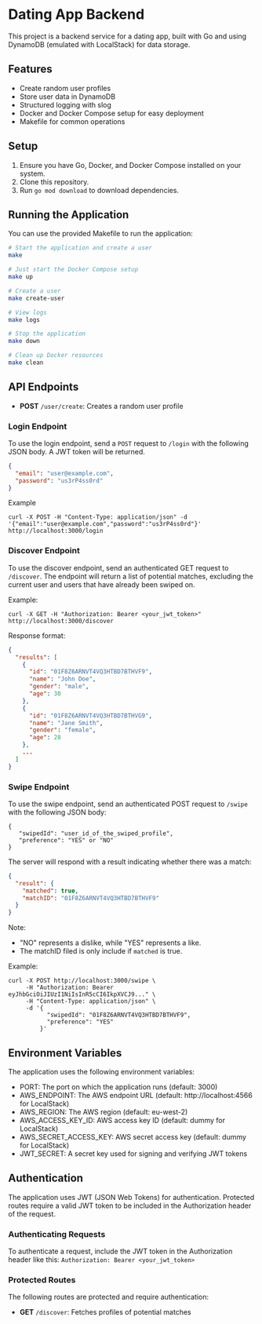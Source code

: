 # Dating App Backend

This project is a backend service for a dating app, built with Go and using DynamoDB (emulated with LocalStack) for data storage.

## Features

- Create random user profiles
- Store user data in DynamoDB
- Structured logging with slog
- Docker and Docker Compose setup for easy deployment
- Makefile for common operations

## Setup

1. Ensure you have Go, Docker, and Docker Compose installed on your system.
2. Clone this repository.
3. Run `go mod download` to download dependencies.

## Running the Application

You can use the provided Makefile to run the application:

```bash
# Start the application and create a user
make

# Just start the Docker Compose setup
make up

# Create a user
make create-user

# View logs
make logs

# Stop the application
make down

# Clean up Docker resources
make clean
```

## API Endpoints

- **POST** `/user/create`: Creates a random user profile

### Login Endpoint

To use the login endpoint, send a `POST` request to `/login` with the following JSON body. A JWT token will be returned.

```json
{
  "email": "user@example.com",
  "password": "us3rP4ss0rd"
}
```

Example

```
curl -X POST -H "Content-Type: application/json" -d '{"email":"user@example.com","password":"us3rP4ss0rd"}' http://localhost:3000/login
```

### Discover Endpoint

To use the discover endpoint, send an authenticated GET request to `/discover`. The endpoint will return a list of potential matches, excluding the current user and users that have already been swiped on.

Example:

```
curl -X GET -H "Authorization: Bearer <your_jwt_token>" http://localhost:3000/discover
```

Response format:

```json
{
  "results": [
    {
      "id": "01F8Z6ARNVT4VQ3HTBD7BTHVF9",
      "name": "John Doe",
      "gender": "male",
      "age": 30
    },
    {
      "id": "01F8Z6ARNVT4VQ3HTBD7BTHVG9",
      "name": "Jane Smith",
      "gender": "female",
      "age": 28
    },
    ...
  ]
}
```

### Swipe Endpoint

To use the swipe endpoint, send an authenticated POST request to `/swipe` with the following JSON body:

```
{
   "swipedId": "user_id_of_the_swiped_profile",
   "preference": "YES" or "NO"
}
```

The server will respond with a result indicating whether there was a match:

```json
{
  "result": {
    "matched": true,
    "matchID": "01F8Z6ARNVT4VQ3HTBD7BTHVF9"
  }
}
```

Note:

- "NO" represents a dislike, while "YES" represents a like.
- The matchID filed is only include if `matched` is true.

Example:

```
curl -X POST http://localhost:3000/swipe \
     -H "Authorization: Bearer eyJhbGciOiJIUzI1NiIsInR5cCI6IkpXVCJ9..." \
     -H "Content-Type: application/json" \
     -d '{
           "swipedId": "01F8Z6ARNVT4VQ3HTBD7BTHVF9",
           "preference": "YES"
         }'
```

## Environment Variables

The application uses the following environment variables:

- PORT: The port on which the application runs (default: 3000)
- AWS_ENDPOINT: The AWS endpoint URL (default: http://localhost:4566 for LocalStack)
- AWS_REGION: The AWS region (default: eu-west-2)
- AWS_ACCESS_KEY_ID: AWS access key ID (default: dummy for LocalStack)
- AWS_SECRET_ACCESS_KEY: AWS secret access key (default: dummy for LocalStack)
- JWT_SECRET: A secret key used for signing and verifying JWT tokens

## Authentication

The application uses JWT (JSON Web Tokens) for authentication. Protected routes require a valid JWT token to be included in the Authorization header of the request.

### Authenticating Requests

To authenticate a request, include the JWT token in the Authorization header like this: `Authorization: Bearer <your_jwt_token>`

### Protected Routes

The following routes are protected and require authentication:

- **GET** `/discover`: Fetches profiles of potential matches

